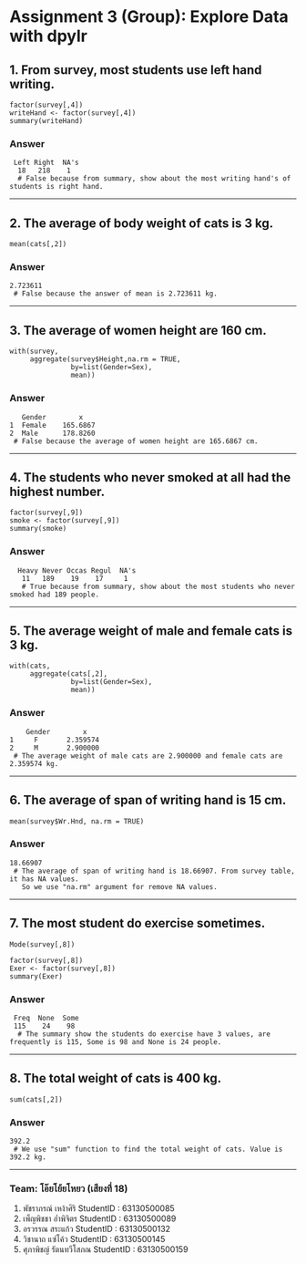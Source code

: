 # Assignment 3 (Group): Explore Data with dpylr

## 1. From survey, most students use left hand writing.

```
factor(survey[,4])
writeHand <- factor(survey[,4])
summary(writeHand)
```
### Answer     
```
 Left Right  NA's
  18   218    1
  # False because from summary, show about the most writing hand's of students is right hand.
```
-----------------------------------------------------------------------------------------------------------------------

## 2. The average of body weight of cats is 3 kg.

```
mean(cats[,2])
```
### Answer     
```
2.723611
 # False because the answer of mean is 2.723611 kg.
``` 
-----------------------------------------------------------------------------------------------------------------------

## 3. The average of women height are 160 cm.
```
with(survey,
     aggregate(survey$Height,na.rm = TRUE,
               by=list(Gender=Sex),
               mean))
```
### Answer     
```
   Gender        x
1  Female    165.6867
2  Male      178.8260
 # False because the average of women height are 165.6867 cm.
```
-----------------------------------------------------------------------------------------------------------------------

## 4. The students who never smoked at all had the highest number.
```
factor(survey[,9])
smoke <- factor(survey[,9])
summary(smoke)
```
### Answer
```
  Heavy Never Occas Regul  NA's 
   11   189    19    17     1 
   # True because from summary, show about the most students who never smoked had 189 people.
```
-----------------------------------------------------------------------------------------------------------------------

## 5. The average weight of male and female cats is 3 kg.
```
with(cats,
     aggregate(cats[,2],
               by=list(Gender=Sex),
               mean))
```
### Answer
```
    Gender        x
1     F       2.359574
2     M       2.900000
 # The average weight of male cats are 2.900000 and female cats are 2.359574 kg.
```
-----------------------------------------------------------------------------------------------------------------------
## 6. The average of span of writing hand is 15 cm.
```
mean(survey$Wr.Hnd, na.rm = TRUE)
```
### Answer
```
18.66907
 # The average of span of writing hand is 18.66907. From survey table, it has NA values. 
   So we use "na.rm" argument for remove NA values.
```
-----------------------------------------------------------------------------------------------------------------------
## 7. The most student do exercise sometimes. 
```
Mode(survey[,8])

factor(survey[,8])
Exer <- factor(survey[,8])
summary(Exer)
```
### Answer
```
 Freq  None  Some 
 115    24    98 
  # The summary show the students do exercise have 3 values, are frequently is 115, Some is 98 and None is 24 people.
 ```
-----------------------------------------------------------------------------------------------------------------------
## 8. The total weight of cats is 400 kg.
```
sum(cats[,2])
```
### Answer
```
392.2
 # We use "sum" function to find the total weight of cats. Value is 392.2 kg.
```
-----------------------------------------------------------------------------------------------------------------------

### Team: โอ๊ยโย้ยโหยว (เสียงที่ 18)

1. พัชราภรณ์ เหง้าศิริ     StudentID : 63130500085
2. เพ็ญพิชชา อ่ำพิจิตร     StudentID : 63130500089
3. อรวรรณ สระแก้ว      StudentID : 63130500132
4. วิชานาถ แซ่โค้ว       StudentID : 63130500145
5. ศุภาพิชญ์ รัตนทวีโสภณ   StudentID : 63130500159

